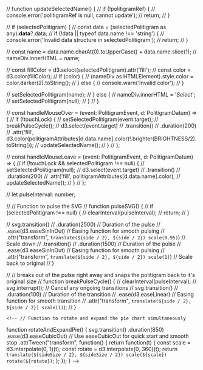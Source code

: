   // function updateSelectedName() {
  //   if (!politigramRef) {
  //     console.error('politigramRef is null, cannot update');
  //     return;
  //   }
  
  //   if (selectedPolitigram) {
  //     const data = (selectedPolitigram as any).__data__?.data;
  //     if (!data || typeof data.name !== 'string') {
  //       console.error('Invalid data structure in selectedPolitigram');
  //       return;
  //     }

  //     const name = data.name.charAt(0).toUpperCase() + data.name.slice(1);
  //     nameDiv.innerHTML = name;

  //     const fillColor = d3.select(selectedPolitigram).attr('fill');
  //     const color = d3.color(fillColor);
  //     if (color) {
  //       (nameDiv as HTMLElement).style.color = color.darker(2).toString();
  //     } else {
  //       console.warn('Invalid color');
  //     }

  //     setSelectedPolitigram(name);
  //   } else {
  //     nameDiv.innerHTML = '<i>Select</i>';
  //     setSelectedPolitigram(null);
  //   }
  // }

  // const handleMouseOver = (event: PolitigramEvent, d: PolitigramDatum) => {
  //     if (!touchLock) {
  //         setSelectedPolitigram(event.target);
  //         breakPulseCycle();
  //         d3.select(event.target)
  //             .transition()
  //             .duration(200)
  //             .attr('fill', d3.color(politigramAttributes[d.data.name].color)!.brighter(BRIGHTNESS/2).toString());
  //         updateSelectedName();
  //     }
  // };
    
  // const handleMouseLeave = (event: PolitigramEvent, d: PolitigramDatum) => {
  //     if (!touchLock && selectedPolitigram !== null) {
  //         setSelectedPolitigram(null);
  //         d3.select(event.target)
  //             .transition()
  //             .duration(200)
  //             .attr('fill', politigramAttributes[d.data.name].color);
  //         updateSelectedName();
  //     }
  // };
 


 

  // let pulseInterval: number;

  // // Function to pulse the SVG
  // function pulseSVG() {
  //     if (selectedPolitigram !== null) {
  //         clearInterval(pulseInterval);
  //         return;
  //     }

  //     svg.transition()
  //         .duration(2500) // Duration of the pulse
  //         .ease(d3.easeSinInOut) // Easing function for smooth pulsing
  //         .attr("transform", `translate(${side / 2}, ${side / 2}) scale(0.95)`) // Scale down
  //         .transition()
  //         .duration(1500) // Duration of the pulse
  //         .ease(d3.easeSinInOut) // Easing function for smooth pulsing
  //         .attr("transform", `translate(${side / 2}, ${side / 2}) scale(1)`) // Scale back to original
  // }

  // // breaks out of the pulse right away and snaps the politigram back to it's original size
  // function breakPulseCycle() {
  //     clearInterval(pulseInterval);
  //     svg.interrupt(); // Cancel any ongoing transitions
  //     svg.transition()
  //         .duration(100) // Duration of the transition
  //         .ease(d3.easeLinear) // Easing function for smooth transition
  //         .attr("transform", `translate(${side / 2}, ${side / 2}) scale(1)`);
  // }

    <!-- // Function to rotate and expand the pie chart simultaneously
  function rotateAndExpandPie() {
      svg.transition()
      .duration(850)
      .ease(d3.easeCubicOut) // Use easeCubicOut for quick start and smooth stop
      .attrTween("transform", function() {
          return function(t) {
              const scale = d3.interpolate(0, 1)(t);
              const rotate = d3.interpolate(0, 360)(t);
              return `translate(${sideSize / 2}, ${sideSize / 2}) scale(${scale}) rotate(${rotate})`;
          };
      });
  } -->